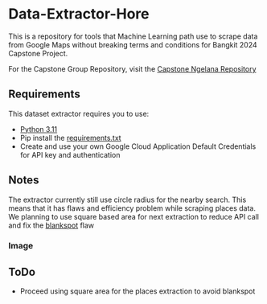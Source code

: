 # Data-Extractor-Hore
This is a repository for tools that Machine Learning path use to scrape data from Google Maps without breaking terms and conditions for Bangkit 2024 Capstone Project.

For the Capstone Group Repository, visit the
[Capstone Ngelana Repository](https://github.com/REDummy/capstone-hore)

## Requirements
This dataset extractor requires you to use:

- [Python 3.11](https://www.python.org/)
- Pip install the [requirements.txt](https://github.com/anggerbudi/Data-Extractor-Hore/blob/main/requirements.txt)
- Create and use your own Google Cloud Application Default Credentials for API key and authentication


## Notes
The extractor currently still use circle radius for the nearby search. 
This means that it has flaws and efficiency problem while scraping places data.
We planning to use square based area for next extraction to reduce API call and fix the [blankspot](#Image) flaw


### Image


## ToDo

- Proceed using square area for the places extraction to avoid blankspot
